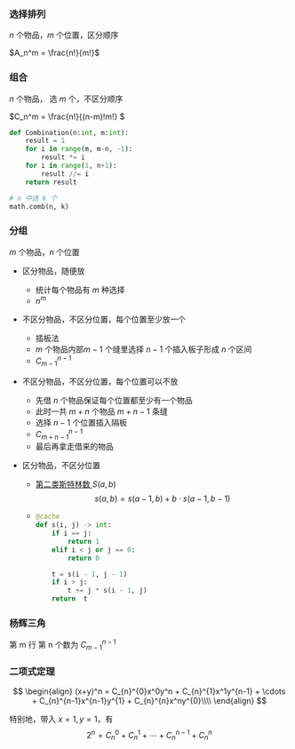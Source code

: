 ### 选择排列

$n$ 个物品，$m$ 个位置，区分顺序

$A_n^m = \frac{n!}{m!}$ 



### 组合

$n$ 个物品， 选 $m$ 个，不区分顺序

$C_n^m = \frac{n!}{(n-m)!m!} $ 

```python
def Combination(n:int, m:int):
    result = 1
    for i in range(m, m-n, -1):
        result *= i
    for i in range(1, n+1):
        result //= i
    return result
```

```python
# n 中选 k 个
math.comb(n, k)
```





### 分组

$m$ 个物品，$n$ 个位置

- 区分物品，随便放
  - 统计每个物品有 $m$ 种选择
  - $n^m$

- 不区分物品，不区分位置，每个位置至少放一个
  - 插板法
  - $m$ 个物品内部$m-1$ 个缝里选择 $n-1$ 个插入板子形成 $n$ 个区间
  - $C_{m-1}^{n-1}$

- 不区分物品，不区分位置，每个位置可以不放
  - 先借 $n$ 个物品保证每个位置都至少有一个物品
  - 此时一共 $m+n$ 个物品 $m+n-1$ 条缝
  - 选择 $n-1$ 个位置插入隔板
  - $C_{m+n-1}^{n-1}$
  - 最后再拿走借来的物品

- 区分物品，不区分位置

  - [第二类斯特林数 ](https://oi-wiki.org/math/combinatorics/stirling/) $S(a, b)$
    $$
    s(a, b) = s(a - 1, b) + b \cdot s(a - 1, b - 1)
    $$

  - ```python
    @cache
    def s(i, j) -> int:
        if i == j:
            return 1
        elif i < j or j == 0:
            return 0
    
        t = s(i - 1, j - 1)
        if i > j:
            t += j * s(i - 1, j)
        return  t
    ```




### 杨辉三角

第 m 行 第 n 个数为 $C_{m-1}^{n-1}$



### 二项式定理

$$
\begin{align}
    (x+y)^n = C_{n}^{0}x^0y^n + C_{n}^{1}x^1y^{n-1} + \cdots + C_{n}^{n-1}x^{n-1}y^{1} + C_{n}^{n}x^ny^{0}\\\\
\end{align}
$$

特别地，带入 $x=1,y=1$，有
$$
2^n = C_{n}^{0} + C_{n}^{1} + \cdots + C_{n}^{n-1} + C_{n}^{n}
$$
